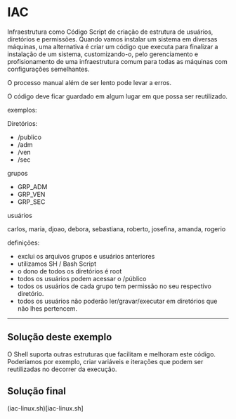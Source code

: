 # IAC
Infraestrutura como Código
Script de criação de estrutura de usuários, diretórios e permissões.
Quando vamos instalar um sistema em diversas máquinas, uma alternativa é criar um código que executa para finalizar a instalação de um sistema, customizando-o, pelo gerenciamento e profisionamento de uma infraestrutura comum para todas as máquinas com configurações semelhantes.

O processo manual além de ser lento pode levar a erros.

O código deve ficar guardado em algum lugar em que possa ser reutilizado.

exemplos:

Diretórios:
- /publico
- /adm
- /ven
- /sec

grupos
- GRP_ADM
- GRP_VEN
- GRP_SEC

usuários

carlos, maria, djoao, debora, sebastiana, roberto, josefina, amanda, rogerio

definições:
- exclui os arquivos grupos e usuários anteriores
- utilizamos SH / Bash Script
- o dono de todos os diretórios é root
- todos os usuários podem acessar o /público
- todos os usuários de cada grupo tem permissão no seu respectivo diretório.
- todos os usuários não poderão ler/gravar/executar em diretórios que não lhes pertencem.


---
## Solução deste exemplo
O Shell suporta outras estruturas que facilitam e melhoram este código.
Poderíamos por exemplo, criar variáveis e iterações que podem ser reutilizadas no decorrer da execução.



## Solução final

(iac-linux.sh)[iac-linux.sh]